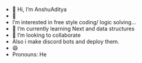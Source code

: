 - 👋 Hi, I’m AnshuAditya
- 👀
-  I’m interested in free style coding/ logic solving...
- 🌱 I’m currently learning Next and data structures
- 💞️ I’m looking to collaborate 
- Also i make discord bots and deploy them.
- 😄
-  Pronouns: He
  

<!---
0AnshuAditya0/0AnshuAditya0 is a ✨ special ✨ repository because its `README.md` (this file) appears on your GitHub profile.
You can click the Preview link to take a look at your changes.
--->
